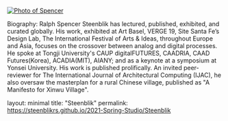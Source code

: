 [![Photo of Spencer](https://github.com/steenblikrs/2021-Spring-Studio/blob/gh-pages/Steenblik/mmexport1551518849490_1.jpg?raw=true "Steenblik")]()

Biography: Ralph Spencer Steenblik has lectured, published, exhibited, and curated globally. His work, exhibited at Art Basel, VERGE 19, Site Santa Fe’s Design Lab, The International Festival of Arts & Ideas, throughout Europe and Asia, focuses on the crossover between analog and digital processes. He spoke at Tongji University's CAUP digitalFUTURES, CAADRIA, CAAD Futures(Korea), ACADIA(MIT), AIANY; and as a keynote at a symposium at Yonsei University. His work is published prolifically. An invited peer-reviewer for The International Journal of Architectural Computing (IJAC), he also oversaw the masterplan for a rural Chinese village, published as "A Manifesto for Xinwu Village".




layout: minimal
title: "Steenblik"
permalink: https://steenblikrs.github.io/2021-Spring-Studio/Steenblik

